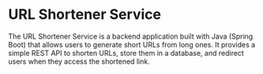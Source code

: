 # URL Shortener Service
The URL Shortener Service is a backend application built with Java (Spring Boot) that allows users to generate short URLs from long ones. It provides a simple REST API to shorten URLs, store them in a database, and redirect users when they access the shortened link.

